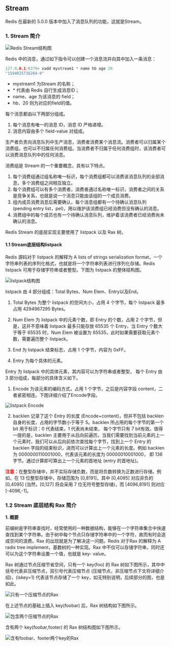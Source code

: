 ## Stream

Redis 在最新的 5.0.0 版本中加入了消息队列的功能，这就是Stream。

### 1. Stream 简介

![Redis Stream结构图](img/RedisStream结构图.png)

Redis 中的消息，通过如下指令可以创建一个消息流并向其中加入一条消息：

```c
127.0.0.1:6379> xadd mystream1 * name hb age 20
"1594025716264-0"
```

-   mystream1 为Stream 的名称；
-   \* 代表由 Redis 自行生成消息ID；
-   name、age 为该消息的 field；
-   hb、20 则为对应的field的值。

 每个消息都由以下两部分组成。

1.  每个消息有唯一的消息 ID，消息 ID 严格递增。
2.  消息内容由多个 field-value 对组成。

生产者负责向消息队列中生产消息，消费者消费某个消息流。消费者可以归属某个消费组，也可以不归属任何消费组。当消费者不归属于任何消费组时，该消费者可以消费消息队列中的任何消息。

消费组是 Stream 的一个重要概念，具有以下特点。

1.  每个消费组通过组名称唯一标识，每个消费组都可以消费该消息队列的全部消息，多个消费组之间相互独立。
2.  每个消费组可以有多个消费者，消费者通过名称唯一标识，消费者之间的关系是竞争关系，也就是说一个消息只能由该组的一个成员消费。
3.  组内成员消费消息后需要确认，每个消息组都有一个待确认消息队列 (pending entry list，pel)，用以维护该消费组已经消费但没有确认的消息。
4.  消费组中的每个成员也有一个待确认消息队列，维护着该消费者已经消费尚未确认的消息。

 

Redis Stream 的底层实现主要使用了 listpack 以及 Rax 树。

#### 1.1 Stream底层结构listpack

Redis 源码对于 listpack 的解释为 A lists of strings serialization format，一个字符串列表的序列化格式，也就是将一个字符串列表进行序列化存储。Redis listpack 可用于存储字符串或者整型。下图为 listpack 的整体结构图。

![listpack结构图](img/listpack结构图.png)

listpack 由 4 部分组成：Total Bytes、Num Elem、Entry以及End。

1.  Total Bytes 为整个 listpack 的空间大小，占用 4 个字节，每个 listpack 最多占用 4294967295 Bytes。

2.  Num Elem 为 listpack 中的元素个数，即 Entry 的个数，占用 2 个字节，但是，这并不意味着 listpack 最多只能存放 65535 个 Entry，当 Entry 个数大于等于 65535 时，Num Elem 被设置为 65535，此时如果需要获取元素个数，需要遍历整个 listpack。

3.  End 为 listpack 结束标志，占用 1 个字节，内容为 0xFF。

4.  Entry 为每个具体的元素。

     

Entry 为 listpack 中的具体元素，其内容可以为字符串或者整型， 每个 Entry 由 3 部分组成，每部分的具体含义如下。

1.  Encode 为该元素的编码方式，占用 1 个字节，之后是内容字段 content，二者紧密相连。下图详细介绍了Encode字段。

![listpack Encode](img/listpackEncode.jpeg)

2.  backlen 记录了这个 Entry 的长度 (Encode+content)，但并不包括 backlen自身的长度，占用的字节数小于等于 5。backlen 所占用的每个字节的第一个 bit 用于标识：0 代表结束，1 代表尚未结束， 每个字节只有 7 bit有效。值得一提的是，backlen 主要用于从后向前遍历，当我们需要找到当前元素的上一个元素时，我们可以从后向前依次查找每个字节，找到上一个 Entry 的 backlen 字段的结束标识，进而可以计算出上一个元素的长度。例如 backlen 为 0000000110001000，代表该元素的长度为 00000010001000， 即 136 字节。通过计算即可算出上一个元素的首地址 (entry 的首地址)。

<font color='red'>**注意：**</font>在整型存储中，并不实际存储负数，而是将负数转换为正数进行存储。例如，在 13 位整型存储中，存储范围为 [0,8191]，其中 [0,4095] 对应非负的 \[0,4095] (当然，[0,127] 将会采用 7 位无符号整型存储)，而 [4096,8191] 则对应 [-4096,-1]。

### 1.2 Stream 底层结构 Rax 简介

**1. 概要**

前缀树是字符串查找时，经常使用的一种数据结构，能够在一个字符串集合中快速查找到某个字符串。由于树中每个节点只存储字符串中的一个字符，故而有时会造成空间的浪费。Rax 的出现就是为了解决这一问题。Redis 对于Rax 的解释为 A radix tree implement，基数树的一种实现。Rax 中不仅可以存储字符串，同时还可以为这个字符串设置一个值，也就是 key- value。

Rax 树通过节点压缩节省空间，只有一个 key(foo) 的 Rax 树如下图所示，其中中括号代表非压缩节点，双引号代表压缩节点 (压缩节点，非压缩节点下文将详细介绍)，(iskey=1) 代表该节点存储了一个 key，如无特别说明，后续部分的图，也是如此。

![只有一个压缩节点的Rax](img/只有一个压缩节点的Rax.png)

在上述节点的基础上插入 key(foobar) 后，Rax 树结构如下图所示。

![包含两个压缩节点的Rax](img/包含两个压缩节点的Rax.png)

含有两个 key(foobar,footer) 的 Rax 树结构图如下图所示。

![含有foobar、footer两个key的Rax](img/含有foobar、footer两个key的Rax.png)


